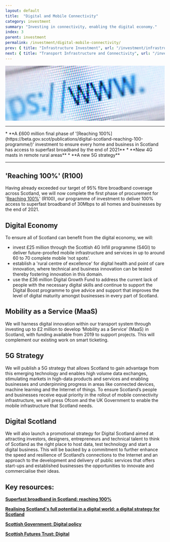 ```yaml
---
layout: default
title:  "Digital and Mobile Connectivity"
category: investment
summary: "Investing in connectivity, enabling the digital economy."
index: 3
parent: investment
permalink: /investment/digital-mobile-connectivity/
prev: { title: "Infrastructure Investment", url: "/investment/infrastructure/" }
next: { title: "Transport Infrastructure and Connectivity", url: "/investment/transport-infrastructure/" }
---
```


![Web browser](/assets/images/pageimages/investment2.jpg)
<br>
<hr>
* **A £600 million final phase of '[Reaching 100%](https://beta.gov.scot/publications/digital-scotland-reaching-100-programme/)' investment to ensure every home and business in Scotland has access to superfast broadband by the end of 2021** 
* **New 4G masts in remote rural areas**
* **A new 5G strategy**

<hr>

## 'Reaching 100%' (R100)

Having already exceeded our target of 95% fibre broadband coverage across Scotland, we will now complete the first phase of procurement for '[Reaching 100%](https://beta.gov.scot/publications/digital-scotland-reaching-100-programme/)' (R100), our programme of investment to deliver 100% access to superfast broadband of 30Mbps to all homes and businesses by the end of 2021.

## Digital Economy

To ensure all of Scotland can benefit from the digital economy, we will: 
* invest £25 million through the Scottish 4G Infill programme (S4GI) to deliver future-proofed mobile infrastructure and services in up to around 60 to 70 complete mobile ‘not spots’.
* establish a 'rural centre of excellence' for digital health and point of care innovation, where technical and business innovation can be tested thereby fostering innovation in this domain. 
* use the £36 million Digital Growth Fund to address the current lack of people with the necessary digital skills and continue to support the Digital Boost programme to give advice and support that improves the level of digital maturity amongst businesses in every part of Scotland. 

## Mobility as a Service (MaaS)

We will harness digital innovation within our transport system through investing up to £2 million to develop ‘Mobility as a Service’ (MaaS) in Scotland, with funding available from 2019 to support projects. This will complement our existing work on smart ticketing.

## 5G Strategy

We will publish a 5G strategy that allows Scotland to gain advantage from this emerging technology and enables high volume data exchanges, stimulating markets in high-data products and services and enabling businesses and underpinning progress in areas like connected devices, machine learning and the Internet of things. To ensure Scotland’s people and businesses receive equal priority in the rollout of mobile connectivity infrastructure, we will press Ofcom and the UK Government to enable the mobile infrastructure that Scotland needs.

## Digital Scotland

We will also launch a promotional strategy for Digital Scotland aimed at attracting investors, designers, entrepreneurs and technical talent to think of Scotland as the right place to host data, test technology and start a digital business. This will be backed by a commitment to further enhance the speed and resilience of Scotland’s connections to the Internet and an approach to the development and delivery of public services that offers start-ups and established businesses the opportunities to innovate and commercialise their ideas.


## Key resources: 

**[Superfast broadband in Scotland: reaching 100%](https://beta.gov.scot/publications/digital-scotland-reaching-100-programme/)**

**[Realising Scotland's full potential in a digital world: a digital strategy for Scotland](https://beta.gov.scot/publications/realising-scotlands-full-potential-digital-world-digital-strategy-scotland/)**

**[Scottish Government: Digital policy](https://beta.gov.scot/policies/digital/)**

**[Scottish Futures Trust: Digital](https://www.scottishfuturestrust.org.uk/page/digital)**
